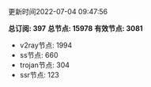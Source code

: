 更新时间2022-07-04 09:47:56

**总订阅: 397**
**总节点: 15978**
**有效节点: 3081**
- v2ray节点: 1994
- ss节点: 660
- trojan节点: 304
- ssr节点: 123
